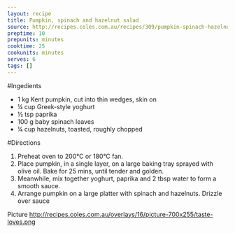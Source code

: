 ```yaml
---
layout: recipe
title: Pumpkin, spinach and hazelnut salad
source: http://recipes.coles.com.au/recipes/309/pumpkin-spinach-hazelnut-salad/
preptime: 10
prepunits: minutes
cooktime: 25
cookunits: minutes
serves: 6
tags: []
---
```

#Ingedients
* 1 kg Kent pumpkin, cut into thin wedges, skin on
* &frac14; cup Greek-style yoghurt
* &frac12; tsp paprika
* 100 g baby spinach leaves
* &frac14; cup hazelnuts, toasted, roughly chopped

#Directions
1. Preheat oven to 200&deg;C or 180&deg;C fan.
2. Place pumpkin, in a single layer, on a large baking tray sprayed with olive oil. Bake for 25 mins, until tender and golden.
3. Meanwhile, mix together yoghurt, paprika and 2 tbsp water to form a smooth sauce.
4. Arrange pumpkin on a large platter with spinach and hazelnuts. Drizzle over sauce

Picture 
http://recipes.coles.com.au/overlays/16/picture-700x255/taste-loves.png
